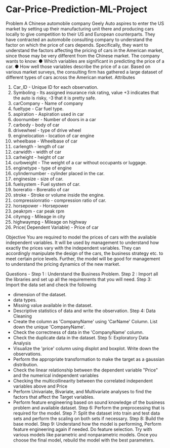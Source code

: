 # Car-Price-Prediction-ML-Project
Problem
A Chinese automobile company Geely Auto aspires to enter the US market by setting up their
manufacturing unit there and producing cars locally to give competition to their US and
European counterparts.
They have contracted an automobile consulting company to understand the factor on which the
price of cars depends. Specifically, they want to understand the factors affecting the pricing of
cars in the American market, since those may be very different from the Chinese market. The
company wants to know:
● Which variables are significant in predicting the price of a car.
● How well those variables describe the price of a car.
Based on various market surveys, the consulting firm has gathered a large dataset of different
types of cars across the American market.
Attributes
1. Car_ID - Unique ID for each observation.
2. Symboling - Its assigned insurance risk rating, value +3 indicates that the auto is risky,
-3 that it is pretty safe.
3. carCompany - Name of company
4. fueltype - Car fuel type.
5. aspiration - Aspiration used in car
6. doornumber - Number of doors in a car
7. carbody - body of car
8. drivewheel - type of drive wheel
9. enginelocation - location of car engine
10. wheelbase - Wheelbase of car
11. carlength - length of car
12. carwidth - width of car
13. carheight - height of car
14. curbweight - The weight of a car without occupants or luggage.
15. enginetype - type of engine
16. cylindernumber - cylinder placed in the car.
17. enginesize - size of car.
18. fuelsystem - Fuel system of car.
19. boreratio - Boreratio of car
20. stroke - Stroke or volume inside the engine.
21. compressionratio - compression ratio of car.
22. horsepower - Horsepower
23. peakrpm - car peak rpm
24. citympg - Mileage in city
25. highwaympg - Mileage on highway
26. Price( Dependent Variable) - Price of car
    
Objective
You are required to model the prices of cars with the available independent variables. It will be
used by management to understand how exactly the prices vary with the independent variables.
They can accordingly manipulate the design of the cars, the business strategy etc. to meet
certain price levels. Further, the model will be good for management to understand the pricing
dynamics of the new market.

Questions -
Step 1 : Understand the Business Problem.
Step 2 : Import all the libraries and set up all the requirements that you will need.
Step 3: Import the data set and check the following
- dimension of the dataset.
- data types.
- Missing value available in the dataset.
- Descriptive statistics of data and write the observation.
Step 4: Data Cleaning
- Create the column as 'CompanyName' using 'CarName' Column. List down the unique
'CompanyName'.
- Check the correctness of data in the 'CompanyName' column.
- Check the duplicate data in the dataset.
Step 5: Exploratory Data Analysis
- Visualize the 'price' column using displot and boxplot. Write down the observations.
- Perform the appropriate transformation to make the target as a gaussian distribution.
- Check the linear relationship between the dependent variable "Price" and the numerical
independent variables
- Checking the multicollinearity between the correlated independent variables above and
Price
- Perform Univariate, Bivariate, and Multivariate analyses to find the factors that affect the
Target variables.
- Perform feature engineering based on sound knowledge of the business problem and
available dataset.
Step 6: Perform the preprocessing that is required for the model.
Step 7: Split the dataset into train and test data sets and perform the scaling on both
sets if necessary.
Step 8: Build the base model.
Step 9: Understand how the model is performing, Perform feature engineering again if
needed. Do feature selection. Try with various models like parametric and
nonparametric models. Once you choose the final model, rebuild the model with the
best parameters.
